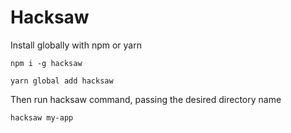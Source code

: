 # Hacksaw

Install globally with npm or yarn

```shell
npm i -g hacksaw
```

```shell
yarn global add hacksaw
```

Then run hacksaw command, passing the desired directory name

```shell
hacksaw my-app
```
